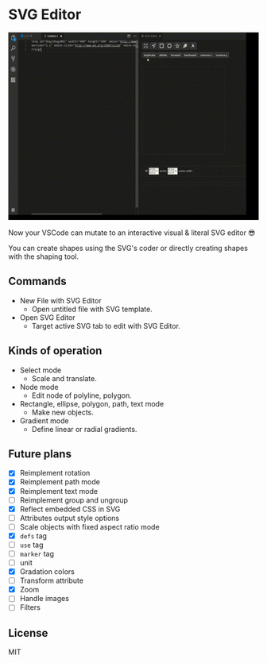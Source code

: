 # SVG Editor

![sample](images/out.gif)

Now your VSCode can mutate to an interactive visual & literal SVG editor 😎

You can create shapes using the SVG's coder or directly creating shapes with the shaping tool.

## Commands

- New File with SVG Editor
  - Open untitled file with SVG template.
- Open SVG Editor
  - Target active SVG tab to edit with SVG Editor.

## Kinds of operation

- Select mode
  - Scale and translate.
- Node mode
  - Edit node of polyline, polygon.
- Rectangle, ellipse, polygon, path, text mode
  - Make new objects.
- Gradient mode
  - Define linear or radial gradients.

## Future plans

- [x] Reimplement rotation
- [x] Reimplement path mode
- [x] Reimplement text mode
- [ ] Reimplement group and ungroup
- [x] Reflect embedded CSS in SVG
- [ ] Attributes output style options
- [ ] Scale objects with fixed aspect ratio mode
- [x] `defs` tag
- [ ] `use` tag
- [ ] `marker` tag
- [ ] unit
- [x] Gradation colors
- [ ] Transform attribute
- [x] Zoom
- [ ] Handle images
- [ ] Filters

## License

MIT
